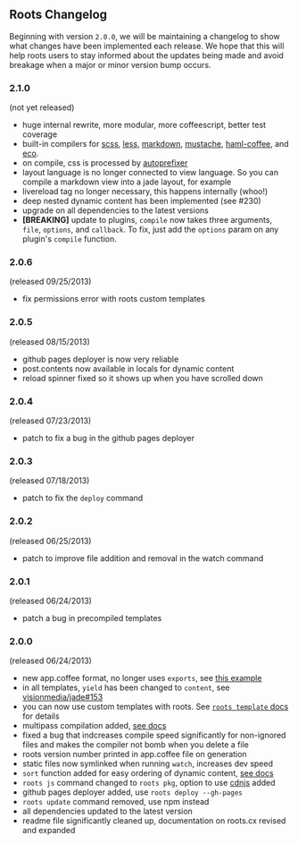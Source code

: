 Roots Changelog
---------------

Beginning with version `2.0.0`, we will be maintaining a changelog to show what changes have been implemented each release. We hope that this will help roots users to stay informed about the updates being made and avoid breakage when a major or minor version bump occurs.

### 2.1.0
(not yet released)
- huge internal rewrite, more modular, more coffeescript, better test coverage
- built-in compilers for [scss](http://sass-lang.com/), [less](http://lesscss.org/), [markdown](http://daringfireball.net/projects/markdown/), [mustache](http://mustache.github.io/mustache.5.html), [haml-coffee](https://github.com/netzpirat/haml-coffee), and [eco](https://github.com/sstephenson/eco).
- on compile, css is processed by [autoprefixer](https://github.com/ai/autoprefixer)
- layout language is no longer connected to view language. So you can compile a markdown view into a jade layout, for example
- livereload tag no longer necessary, this happens internally (whoo!)
- deep nested dynamic content has been implemented (see #230)
- upgrade on all dependencies to the latest versions
- **[BREAKING]** update to plugins, `compile` now takes three arguments, `file`, `options`, and `callback`. To fix, just add the `options` param on any plugin's `compile` function.

### 2.0.6
(released 09/25/2013)
- fix permissions error with roots custom templates

### 2.0.5
(released 08/15/2013)
- github pages deployer is now very reliable
- post.contents now available in locals for dynamic content
- reload spinner fixed so it shows up when you have scrolled down

### 2.0.4
(released 07/23/2013)
- patch to fix a bug in the github pages deployer

### 2.0.3
(released 07/18/2013)
- patch to fix the `deploy` command

### 2.0.2
(released 06/25/2013)
- patch to improve file addition and removal in the watch command

### 2.0.1
(released 06/24/2013)
- patch a bug in precompiled templates

### 2.0.0 
(released 06/24/2013)

- new app.coffee format, no longer uses `exports`, see [this example](https://github.com/jenius/roots/blob/master/templates/new/default/app.coffee)
- in all templates, `yield` has been changed to `content`, see [visionmedia/jade#153](https://github.com/visionmedia/jade/issues/1053)
- you can now use custom templates with roots. See [`roots template` docs](http://roots.cx/docs#templates) for details
- multipass compilation added, [see docs](http://roots.cx/docs#multipass)
- fixed a bug that indcreases compile speed significantly for non-ignored files and makes the compiler not bomb when you delete a file
- roots version number printed in app.coffee file on generation
- static files now symlinked when running `watch`, increases dev speed
- `sort` function added for easy ordering of dynamic content, [see docs](http://roots.cx/docs#dynamic)
- `roots js` command changed to `roots pkg`, option to use [cdnjs](https://github.com/jenius/cli-js) added
- github pages deployer added, use `roots deploy --gh-pages`
- `roots update` command removed, use npm instead
- all dependencies updated to the latest version
- readme file significantly cleaned up, documentation on roots.cx revised and expanded

